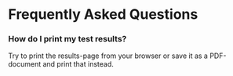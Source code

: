 # Frequently Asked Questions


### How do I print my test results?

Try to print the results-page from your browser or save it as a PDF-document and
print that instead.
